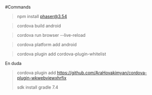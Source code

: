#Commands 

>
>  npm install phaser@3.54
>

>
>  cordova build android
>

>
>  cordova run browser --live-reload
>

>
>  cordova platform add android
>

>
>  cordova plugin add cordova-plugin-whitelist
>

En duda

>
> cordova plugin add https://github.com/AraHovakimyan/cordova-plugin-wkwebviewxhrfix
>
> sdk install gradle 7.4
>
>
